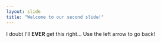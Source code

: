 ```yaml
---
layout: slide
title: "Welcome to our second slide!"
---
```

I doubt I'll **EVER** get this right...
Use the left arrow to go back!
